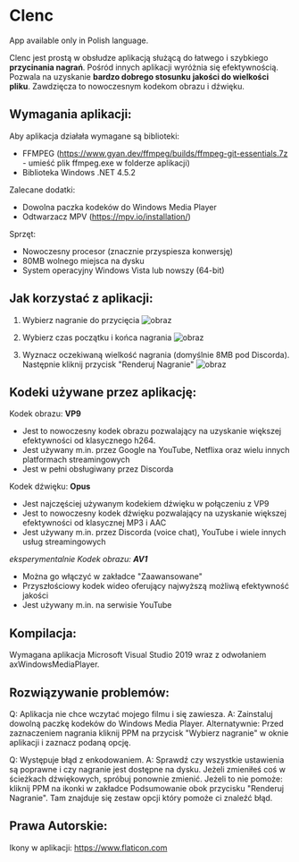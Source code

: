 # Clenc
App available only in Polish language.

Clenc jest prostą w obsłudze aplikacją służącą do łatwego i szybkiego **przycinania nagrań**. Pośród innych aplikacji wyróżnia się efektywnością. Pozwala na uzyskanie **bardzo dobrego stosunku jakości do wielkości pliku**. Zawdzięcza to nowoczesnym kodekom obrazu i dźwięku. 

## Wymagania aplikacji:
Aby aplikacja działała wymagane są biblioteki:
- FFMPEG (https://www.gyan.dev/ffmpeg/builds/ffmpeg-git-essentials.7z - umieść plik ffmpeg.exe w folderze aplikacji)
- Biblioteka Windows .NET 4.5.2

Zalecane dodatki:
- Dowolna paczka kodeków do Windows Media Player
- Odtwarzacz MPV (https://mpv.io/installation/)

Sprzęt:
- Nowoczesny procesor (znacznie przyspiesza konwersję)
- 80MB wolnego miejsca na dysku
- System operacyjny Windows Vista lub nowszy (64-bit)

## Jak korzystać z aplikacji:
1. Wybierz nagranie do przycięcia
![obraz](https://user-images.githubusercontent.com/57898662/114313235-01eeed80-9af6-11eb-990b-b9c7e7fb6763.png)

2. Wybierz czas początku i końca nagrania
![obraz](https://user-images.githubusercontent.com/57898662/114313284-437f9880-9af6-11eb-8e38-6ffdf1c77e37.png)

3. Wyznacz oczekiwaną wielkość nagrania (domyślnie 8MB pod Discorda). Następnie kliknij przycisk "Renderuj Nagranie"
![obraz](https://user-images.githubusercontent.com/57898662/114313358-7c1f7200-9af6-11eb-8a94-9b2d68c1b9ef.png)

## Kodeki używane przez aplikację:
Kodek obrazu: **VP9**
- Jest to nowoczesny kodek obrazu pozwalający na uzyskanie większej efektywności od klasycznego h264.
- Jest używany m.in. przez Google na YouTube, Netflixa oraz wielu innych platformach streamingowych
- Jest w pełni obsługiwany przez Discorda

Kodek dźwięku: **Opus**
- Jest najczęściej używanym kodekiem dźwięku w połączeniu z VP9
- Jest to nowoczesny kodek dźwięku pozwalający na uzyskanie większej efektywności od klasycznej MP3 i AAC
- Jest używany m.in. przez Discorda (voice chat), YouTube i wiele innych usług streamingowych

*eksperymentalnie Kodek obrazu: **AV1*** 
- Można go włączyć w zakładce "Zaawansowane"
- Przyszłościowy kodek wideo oferujący najwyższą możliwą efektywność jakości
- Jest używany m.in. na serwisie YouTube

## Kompilacja:
Wymagana aplikacja Microsoft Visual Studio 2019 wraz z odwołaniem axWindowsMediaPlayer.

## Rozwiązywanie problemów:
Q: Aplikacja nie chce wczytać mojego filmu i się zawiesza.
A: Zainstaluj dowolną paczkę kodeków do Windows Media Player. Alternatywnie: Przed zaznaczeniem nagrania kliknij PPM na przycisk "Wybierz nagranie" w oknie aplikacji i zaznacz podaną opcję.

Q: Występuje błąd z enkodowaniem.
A: Sprawdź czy wszystkie ustawienia są poprawne i czy nagranie jest dostępne na dysku. Jeżeli zmieniłeś coś w ścieżkach dźwiękowych, spróbuj ponownie zmienić. Jeżeli to nie pomoże: kliknij PPM na ikonki w zakładce Podsumowanie obok przycisku "Renderuj Nagranie". Tam znajduje się zestaw opcji który pomoże ci znaleźć błąd.

## Prawa Autorskie:
Ikony w aplikacji: https://www.flaticon.com
